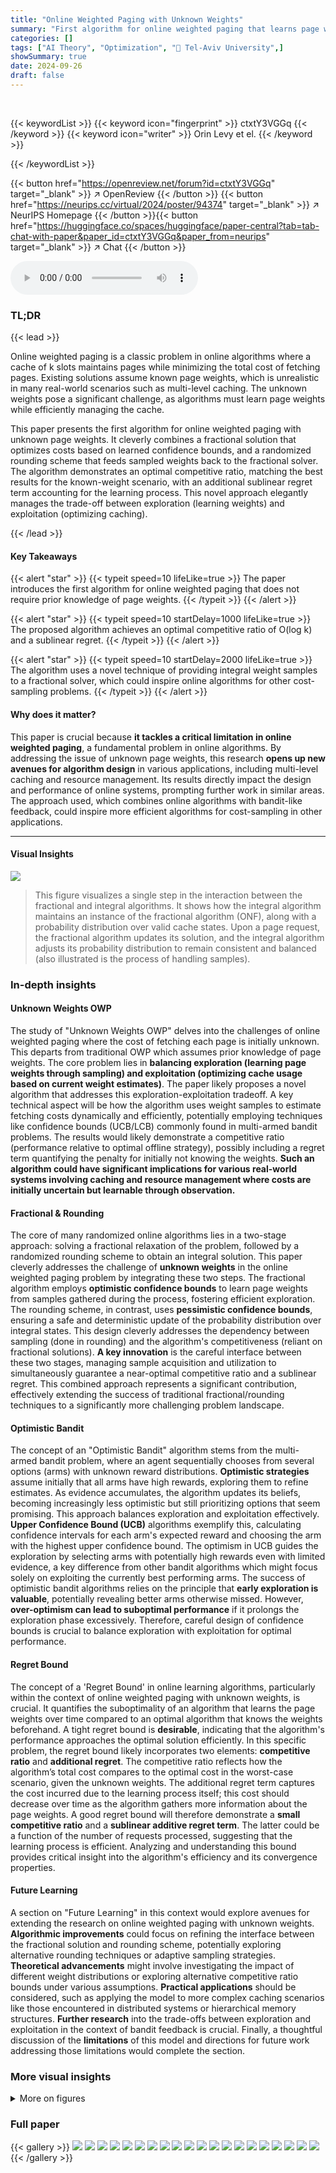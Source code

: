 ```yaml
---
title: "Online Weighted Paging with Unknown Weights"
summary: "First algorithm for online weighted paging that learns page weights from samples, achieving optimal O(log k) competitiveness and sublinear regret."
categories: []
tags: ["AI Theory", "Optimization", "🏢 Tel-Aviv University",]
showSummary: true
date: 2024-09-26
draft: false
---
```


<br>

{{< keywordList >}}
{{< keyword icon="fingerprint" >}} ctxtY3VGGq {{< /keyword >}}
{{< keyword icon="writer" >}} Orin Levy et el. {{< /keyword >}}
 
{{< /keywordList >}}

{{< button href="https://openreview.net/forum?id=ctxtY3VGGq" target="_blank" >}}
↗ OpenReview
{{< /button >}}
{{< button href="https://neurips.cc/virtual/2024/poster/94374" target="_blank" >}}
↗ NeurIPS Homepage
{{< /button >}}{{< button href="https://huggingface.co/spaces/huggingface/paper-central?tab=tab-chat-with-paper&paper_id=ctxtY3VGGq&paper_from=neurips" target="_blank" >}}
↗ Chat
{{< /button >}}



<audio controls>
    <source src="https://ai-paper-reviewer.com/ctxtY3VGGq/podcast.wav" type="audio/wav">
    Your browser does not support the audio element.
</audio>


### TL;DR


{{< lead >}}

Online weighted paging is a classic problem in online algorithms where a cache of k slots maintains pages while minimizing the total cost of fetching pages.  Existing solutions assume known page weights, which is unrealistic in many real-world scenarios such as multi-level caching.  The unknown weights pose a significant challenge, as algorithms must learn page weights while efficiently managing the cache. 

This paper presents the first algorithm for online weighted paging with unknown page weights. It cleverly combines a fractional solution that optimizes costs based on learned confidence bounds, and a randomized rounding scheme that feeds sampled weights back to the fractional solver. The algorithm demonstrates an optimal competitive ratio, matching the best results for the known-weight scenario, with an additional sublinear regret term accounting for the learning process. This novel approach elegantly manages the trade-off between exploration (learning weights) and exploitation (optimizing caching).

{{< /lead >}}


#### Key Takeaways

{{< alert "star" >}}
{{< typeit speed=10 lifeLike=true >}} The paper introduces the first algorithm for online weighted paging that does not require prior knowledge of page weights. {{< /typeit >}}
{{< /alert >}}

{{< alert "star" >}}
{{< typeit speed=10 startDelay=1000 lifeLike=true >}} The proposed algorithm achieves an optimal competitive ratio of O(log k) and a sublinear regret. {{< /typeit >}}
{{< /alert >}}

{{< alert "star" >}}
{{< typeit speed=10 startDelay=2000 lifeLike=true >}} The algorithm uses a novel technique of providing integral weight samples to a fractional solver, which could inspire online algorithms for other cost-sampling problems. {{< /typeit >}}
{{< /alert >}}

#### Why does it matter?
This paper is crucial because **it tackles a critical limitation in online weighted paging**, a fundamental problem in online algorithms. By addressing the issue of unknown page weights, this research **opens up new avenues for algorithm design** in various applications, including multi-level caching and resource management. Its results directly impact the design and performance of online systems, prompting further work in similar areas. The approach used, which combines online algorithms with bandit-like feedback, could inspire more efficient algorithms for cost-sampling in other applications.

------
#### Visual Insights



![](https://ai-paper-reviewer.com/ctxtY3VGGq/figures_5_1.jpg)

> This figure visualizes a single step in the interaction between the fractional and integral algorithms.  It shows how the integral algorithm maintains an instance of the fractional algorithm (ONF), along with a probability distribution over valid cache states.  Upon a page request, the fractional algorithm updates its solution, and the integral algorithm adjusts its probability distribution to remain consistent and balanced (also illustrated is the process of handling samples).







### In-depth insights


#### Unknown Weights OWP
The study of "Unknown Weights OWP" delves into the challenges of online weighted paging where the cost of fetching each page is initially unknown.  This departs from traditional OWP which assumes prior knowledge of page weights. The core problem lies in **balancing exploration (learning page weights through sampling) and exploitation (optimizing cache usage based on current weight estimates)**. The paper likely proposes a novel algorithm that addresses this exploration-exploitation tradeoff.  A key technical aspect will be how the algorithm uses weight samples to estimate fetching costs dynamically and efficiently, potentially employing techniques like confidence bounds (UCB/LCB) commonly found in multi-armed bandit problems.  The results would likely demonstrate a competitive ratio (performance relative to optimal offline strategy), possibly including a regret term quantifying the penalty for initially not knowing the weights.  **Such an algorithm could have significant implications for various real-world systems involving caching and resource management where costs are initially uncertain but learnable through observation.**

#### Fractional & Rounding
The core of many randomized online algorithms lies in a two-stage approach: solving a fractional relaxation of the problem, followed by a randomized rounding scheme to obtain an integral solution.  This paper cleverly addresses the challenge of **unknown weights** in the online weighted paging problem by integrating these two steps.  The fractional algorithm employs **optimistic confidence bounds** to learn page weights from samples gathered during the process, fostering efficient exploration.  The rounding scheme, in contrast, uses **pessimistic confidence bounds**, ensuring a safe and deterministic update of the probability distribution over integral states. This design cleverly addresses the dependency between sampling (done in rounding) and the algorithm's competitiveness (reliant on fractional solutions).  **A key innovation** is the careful interface between these two stages, managing sample acquisition and utilization to simultaneously guarantee a near-optimal competitive ratio and a sublinear regret. This combined approach represents a significant contribution, effectively extending the success of traditional fractional/rounding techniques to a significantly more challenging problem landscape.

#### Optimistic Bandit
The concept of an "Optimistic Bandit" algorithm stems from the multi-armed bandit problem, where an agent sequentially chooses from several options (arms) with unknown reward distributions.  **Optimistic strategies** assume initially that all arms have high rewards, exploring them to refine estimates.  As evidence accumulates, the algorithm updates its beliefs, becoming increasingly less optimistic but still prioritizing options that seem promising. This approach balances exploration and exploitation effectively. **Upper Confidence Bound (UCB)** algorithms exemplify this, calculating confidence intervals for each arm's expected reward and choosing the arm with the highest upper confidence bound.  The optimism in UCB guides the exploration by selecting arms with potentially high rewards even with limited evidence, a key difference from other bandit algorithms which might focus solely on exploiting the currently best performing arms. The success of optimistic bandit algorithms relies on the principle that **early exploration is valuable**, potentially revealing better arms otherwise missed.  However, **over-optimism can lead to suboptimal performance** if it prolongs the exploration phase excessively. Therefore, careful design of confidence bounds is crucial to balance exploration with exploitation for optimal performance.

#### Regret Bound
The concept of a 'Regret Bound' in online learning algorithms, particularly within the context of online weighted paging with unknown weights, is crucial.  It quantifies the suboptimality of an algorithm that learns the page weights over time compared to an optimal algorithm that knows the weights beforehand.  A tight regret bound is **desirable**, indicating that the algorithm's performance approaches the optimal solution efficiently.  In this specific problem, the regret bound likely incorporates two elements: **competitive ratio** and **additional regret**. The competitive ratio reflects how the algorithm’s total cost compares to the optimal cost in the worst-case scenario, given the unknown weights. The additional regret term captures the cost incurred due to the learning process itself; this cost should decrease over time as the algorithm gathers more information about the page weights.  A good regret bound will therefore demonstrate a **small competitive ratio** and a **sublinear additive regret term**. The latter could be a function of the number of requests processed, suggesting that the learning process is efficient.  Analyzing and understanding this bound provides critical insight into the algorithm's efficiency and its convergence properties.

#### Future Learning
A section on "Future Learning" in this context would explore avenues for extending the research on online weighted paging with unknown weights.  **Algorithmic improvements** could focus on refining the interface between the fractional solution and rounding scheme, potentially exploring alternative rounding techniques or adaptive sampling strategies.  **Theoretical advancements** might involve investigating the impact of different weight distributions or exploring alternative competitive ratio bounds under various assumptions.  **Practical applications** should be considered, such as applying the model to more complex caching scenarios like those encountered in distributed systems or hierarchical memory structures.  **Further research** into the trade-offs between exploration and exploitation in the context of bandit feedback is crucial. Finally, a thoughtful discussion of the **limitations** of this model and directions for future work addressing those limitations would complete the section.


### More visual insights

<details>
<summary>More on figures
</summary>


![](https://ai-paper-reviewer.com/ctxtY3VGGq/figures_5_2.jpg)

> This figure visualizes a single step in the interaction between the fractional and integral algorithms. It shows how the fractional algorithm maintains a probability distribution over cache states and uses this to guide the integral algorithm's decision-making.  The integral algorithm maintains consistency with the fractional algorithm's solution and ensures that the probability distribution maintains balance. When the fractional algorithm demands a sample, the integral algorithm provides one. The figure also showcases how the algorithm handles requests (by fetching the requested page if necessary, adjusting the fractional solution, and updating the probability distribution), and demonstrates the communication between the fractional and integral components, especially the exchange of samples and updates to the confidence bounds.


![](https://ai-paper-reviewer.com/ctxtY3VGGq/figures_6_1.jpg)

> This figure visualizes a single step in the REBALANCESUBSETS procedure. Subfigure (a) shows the distribution of anti-cache states prior to this step; specifically, the x-axis is the probability measure, and the y-axis is the number of pages of class i and above in the anti-cache, i.e., m := |S∩P>i|. The red line is Yi, which through consistency, is the expectation of m; the blue dotted lines are thus the allowed values for m, which are [Yi], [Yi]]. The total striped area in the figure is the imbalance measure, formally defined in Definition B.2. Subfigure (b) shows a single rebalancing step; we choose the imbalanced anti-cache S that maximizes |m - Yi|; in our case, m > Yi, and thus we match its measure with an identical measure of anti-cache states that are below the upper blue line, i.e., can receive a page without increasing imbalance. Then, a page of class i is handed from S to every matched state S'; note that every matched state might get a different page from S, but some such page in S \ S' is proven to exist. Finally, Subfigure (c) shows the state after the page transfer; note the decrease in imbalance that results. The REBALANCESUBSETS procedure performs such steps until there is no imbalance; then, the procedure would advance to class i - 1.


![](https://ai-paper-reviewer.com/ctxtY3VGGq/figures_18_1.jpg)

> This figure visualizes a single step in the process of handling a page request. The fractional algorithm maintains a fractional solution, and the integral algorithm maintains a probability distribution over valid integral cache states. The fractional algorithm provides samples to the integral algorithm whenever the total fraction of a page evicted reaches an integer. The integral algorithm provides samples to the fractional algorithm whenever it requires one.


</details>






### Full paper

{{< gallery >}}
<img src="https://ai-paper-reviewer.com/ctxtY3VGGq/1.png" class="grid-w50 md:grid-w33 xl:grid-w25" />
<img src="https://ai-paper-reviewer.com/ctxtY3VGGq/2.png" class="grid-w50 md:grid-w33 xl:grid-w25" />
<img src="https://ai-paper-reviewer.com/ctxtY3VGGq/3.png" class="grid-w50 md:grid-w33 xl:grid-w25" />
<img src="https://ai-paper-reviewer.com/ctxtY3VGGq/4.png" class="grid-w50 md:grid-w33 xl:grid-w25" />
<img src="https://ai-paper-reviewer.com/ctxtY3VGGq/5.png" class="grid-w50 md:grid-w33 xl:grid-w25" />
<img src="https://ai-paper-reviewer.com/ctxtY3VGGq/6.png" class="grid-w50 md:grid-w33 xl:grid-w25" />
<img src="https://ai-paper-reviewer.com/ctxtY3VGGq/7.png" class="grid-w50 md:grid-w33 xl:grid-w25" />
<img src="https://ai-paper-reviewer.com/ctxtY3VGGq/8.png" class="grid-w50 md:grid-w33 xl:grid-w25" />
<img src="https://ai-paper-reviewer.com/ctxtY3VGGq/9.png" class="grid-w50 md:grid-w33 xl:grid-w25" />
<img src="https://ai-paper-reviewer.com/ctxtY3VGGq/10.png" class="grid-w50 md:grid-w33 xl:grid-w25" />
<img src="https://ai-paper-reviewer.com/ctxtY3VGGq/11.png" class="grid-w50 md:grid-w33 xl:grid-w25" />
<img src="https://ai-paper-reviewer.com/ctxtY3VGGq/12.png" class="grid-w50 md:grid-w33 xl:grid-w25" />
<img src="https://ai-paper-reviewer.com/ctxtY3VGGq/13.png" class="grid-w50 md:grid-w33 xl:grid-w25" />
<img src="https://ai-paper-reviewer.com/ctxtY3VGGq/14.png" class="grid-w50 md:grid-w33 xl:grid-w25" />
<img src="https://ai-paper-reviewer.com/ctxtY3VGGq/15.png" class="grid-w50 md:grid-w33 xl:grid-w25" />
<img src="https://ai-paper-reviewer.com/ctxtY3VGGq/16.png" class="grid-w50 md:grid-w33 xl:grid-w25" />
<img src="https://ai-paper-reviewer.com/ctxtY3VGGq/17.png" class="grid-w50 md:grid-w33 xl:grid-w25" />
<img src="https://ai-paper-reviewer.com/ctxtY3VGGq/18.png" class="grid-w50 md:grid-w33 xl:grid-w25" />
<img src="https://ai-paper-reviewer.com/ctxtY3VGGq/19.png" class="grid-w50 md:grid-w33 xl:grid-w25" />
<img src="https://ai-paper-reviewer.com/ctxtY3VGGq/20.png" class="grid-w50 md:grid-w33 xl:grid-w25" />
{{< /gallery >}}